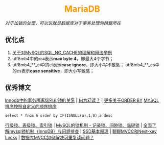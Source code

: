 # <div style="text-align:center;color:#FF9900">MariaDB</div>
*对于加锁的处理，可以说就是数据库对于事务处理的精髓所在*

## 优化点
1. [关于对MySQL的SQL_NO_CACHE的理解和用法举例]
2. utf8mb4中的`mb4`表示**max byte 4**，即最大4个字节；
3. utf8mb4_\*\*\_ci中的ci表示**case ignore**，即大小写不敏感；
   utf8mb4_\*\*\_cs中的cs表示**case sensitive**，即大小写敏感；

## 优秀博文
[Innodb中的事务隔离级别和锁的关系][] | [何为幻读？][] | [更多关于ORDER BY][Mysql应用之类似Oracle null first/last用法]
[MYSQL排序按照自定义的顺序排序][]
```
select * from A order by IF(ISNULL(a),1,0),a desc
```
[行级锁、表级锁、索引锁] | [MySQL的锁机制 - 记录锁、间隙锁、临键锁] | [全面了解mysql锁机制（InnoDB）与问题排查] | [SSD基本原理] | [聊聊MVCC和Next-key Locks] | [数据库MVCC如何解决可重复读问题？]



[Innodb中的事务隔离级别和锁的关系]:https://tech.meituan.com/2014/08/20/innodb-lock.html
[何为幻读？]:https://segmentfault.com/a/1190000016566788
[MYSQL排序按照自定义的顺序排序]:https://blog.csdn.net/hutongling/article/details/90177862
[Mysql应用之类似Oracle null first/last用法]:https://blog.csdn.net/u014427391/article/details/87297068 'Mysql应用之类似Oracle null first/last用法'
[行级锁、表级锁、索引锁]:https://blog.csdn.net/u014749862/article/details/80087035
[MySQL的锁机制 - 记录锁、间隙锁、临键锁]:https://zhuanlan.zhihu.com/p/48269420
[全面了解mysql锁机制（InnoDB）与问题排查]:https://juejin.im/post/5b82e0196fb9a019f47d1823
[SSD基本原理]:http://oserror.com/backend/ssd-principle/
[关于对MySQL的SQL_NO_CACHE的理解和用法举例]:https://blog.csdn.net/csd753111111/article/details/100428394?utm_medium=distribute.pc_relevant_t0.none-task-blog-BlogCommendFromMachineLearnPai2-1.nonecase&depth_1-utm_source=distribute.pc_relevant_t0.none-task-blog-BlogCommendFromMachineLearnPai2-1.nonecase
[聊聊MVCC和Next-key Locks]:https://juejin.im/post/5cd8283ae51d453a907b4b29
[数据库MVCC如何解决可重复读问题？]:https://www.zhihu.com/question/333421386
